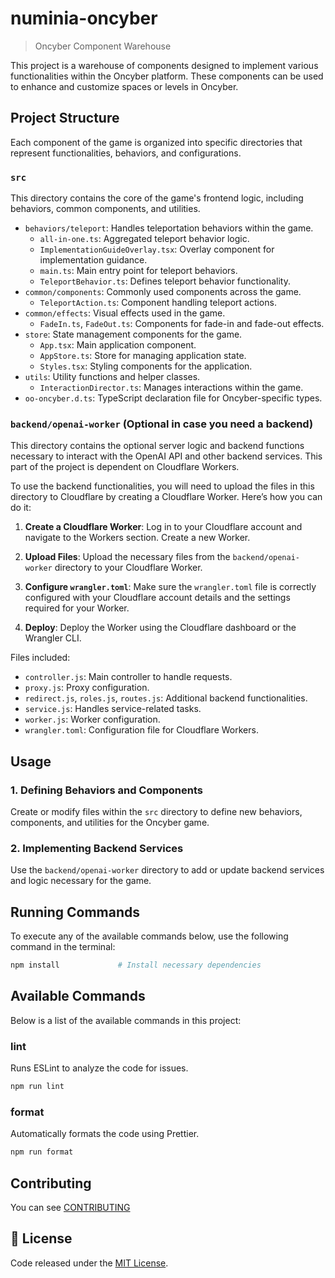# numinia-oncyber

> Oncyber Component Warehouse

This project is a warehouse of components designed to implement various functionalities within the Oncyber platform. These components can be used to enhance and customize spaces or levels in Oncyber.

## Project Structure

Each component of the game is organized into specific directories that represent functionalities, behaviors, and configurations.

### `src`

This directory contains the core of the game's frontend logic, including behaviors, common components, and utilities.

- `behaviors/teleport`: Handles teleportation behaviors within the game.
  - `all-in-one.ts`: Aggregated teleport behavior logic.
  - `ImplementationGuideOverlay.tsx`: Overlay component for implementation guidance.
  - `main.ts`: Main entry point for teleport behaviors.
  - `TeleportBehavior.ts`: Defines teleport behavior functionality.
- `common/components`: Commonly used components across the game.
  - `TeleportAction.ts`: Component handling teleport actions.
- `common/effects`: Visual effects used in the game.
  - `FadeIn.ts`, `FadeOut.ts`: Components for fade-in and fade-out effects.
- `store`: State management components for the game.
  - `App.tsx`: Main application component.
  - `AppStore.ts`: Store for managing application state.
  - `Styles.tsx`: Styling components for the application.
- `utils`: Utility functions and helper classes.
  - `InteractionDirector.ts`: Manages interactions within the game.
- `oo-oncyber.d.ts`: TypeScript declaration file for Oncyber-specific types.

### `backend/openai-worker` (Optional in case you need a backend)

This directory contains the optional server logic and backend functions necessary to interact with the OpenAI API and other backend services. This part of the project is dependent on Cloudflare Workers.

To use the backend functionalities, you will need to upload the files in this directory to Cloudflare by creating a Cloudflare Worker. Here’s how you can do it:

1. **Create a Cloudflare Worker**: Log in to your Cloudflare account and navigate to the Workers section. Create a new Worker.

2. **Upload Files**: Upload the necessary files from the `backend/openai-worker` directory to your Cloudflare Worker.

3. **Configure `wrangler.toml`**: Make sure the `wrangler.toml` file is correctly configured with your Cloudflare account details and the settings required for your Worker.

4. **Deploy**: Deploy the Worker using the Cloudflare dashboard or the Wrangler CLI.

Files included:

- `controller.js`: Main controller to handle requests.
- `proxy.js`: Proxy configuration.
- `redirect.js`, `roles.js`, `routes.js`: Additional backend functionalities.
- `service.js`: Handles service-related tasks.
- `worker.js`: Worker configuration.
- `wrangler.toml`: Configuration file for Cloudflare Workers.

## Usage

### 1. Defining Behaviors and Components

Create or modify files within the `src` directory to define new behaviors, components, and utilities for the Oncyber game.

### 2. Implementing Backend Services

Use the `backend/openai-worker` directory to add or update backend services and logic necessary for the game.

## Running Commands

To execute any of the available commands below, use the following command in the terminal:

```bash
npm install             # Install necessary dependencies
```

## Available Commands

Below is a list of the available commands in this project:

### lint

Runs ESLint to analyze the code for issues.

```bash
npm run lint
```

### format

Automatically formats the code using Prettier.

```bash
npm run format
```

## Contributing

You can see [CONTRIBUTING](CONTRIBUTING.md)

## 📜 License

Code released under the [MIT License](https://opensource.org/license/MIT).
